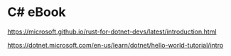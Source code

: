 # C# eBook

https://microsoft.github.io/rust-for-dotnet-devs/latest/introduction.html


https://dotnet.microsoft.com/en-us/learn/dotnet/hello-world-tutorial/intro
